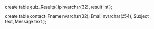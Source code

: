 create table quiz_Results(
    ip nvarchar(32),
    result int
);

create table contact(
    Fname nvarchar(32),
    Email nvarchar(254),
    Subject text,
    Message text
);